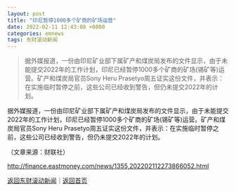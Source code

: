 ```yaml
---
layout: post
title: "印尼暂停1000多个矿商的矿场运营"
date: 2022-02-11 12:43:08 +0800
categories: emnews
tags: 东财滚动新闻
---
```

> 据外媒报道，一份由印尼矿业部下属矿产和煤炭局发布的文件显示，由于未能提交2022年的工作计划，印尼已经暂停1000多个矿商的矿场(锡矿等)运营。矿产和煤炭局官员Sony Heru Prasetyo周五证实这份文件，并表示：在实施临时暂停之前，这些公司已经收到警告，但仍未提交2022年的计划。

<p>据外媒报道，一份由印尼矿业部下属矿产和煤炭局发布的文件显示，由于未能提交2022年的工作计划，印尼已经暂停1000多个矿商的矿场(锡矿等)运营。矿产和煤炭局官员Sony Heru Prasetyo周五证实这份文件，并表示：在实施临时暂停之前，这些公司已经收到警告，但仍未提交2022年的计划。</p><p class="em_media">（文章来源：财联社）</p>

<http://finance.eastmoney.com/news/1355,202202112273866052.html>

[返回东财滚动新闻](//finews.withounder.com/emnews/)｜[返回首页](//finews.withounder.com/)